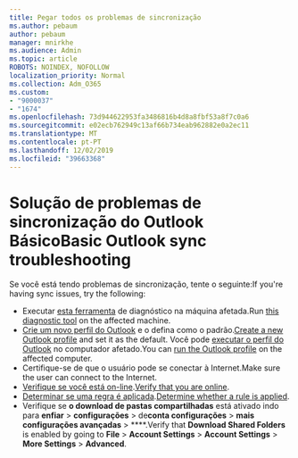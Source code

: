 ```yaml
---
title: Pegar todos os problemas de sincronização
ms.author: pebaum
author: pebaum
manager: mnirkhe
ms.audience: Admin
ms.topic: article
ROBOTS: NOINDEX, NOFOLLOW
localization_priority: Normal
ms.collection: Adm_O365
ms.custom:
- "9000037"
- "1674"
ms.openlocfilehash: 73d944622953fa3486816b4d8a8fbf53a8f7c0a6
ms.sourcegitcommit: e02ecb762949c13af66b734eab962882e0a2ec11
ms.translationtype: MT
ms.contentlocale: pt-PT
ms.lasthandoff: 12/02/2019
ms.locfileid: "39663368"
---
```

# <a name="basic-outlook-sync-troubleshooting"></a><span data-ttu-id="d492b-102">Solução de problemas de sincronização do Outlook Básico</span><span class="sxs-lookup"><span data-stu-id="d492b-102">Basic Outlook sync troubleshooting</span></span>

<span data-ttu-id="d492b-103">Se você está tendo problemas de sincronização, tente o seguinte:</span><span class="sxs-lookup"><span data-stu-id="d492b-103">If you're having sync issues, try the following:</span></span>

- <span data-ttu-id="d492b-104">Executar [esta ferramenta](https://aka.ms/sara-outlooksendreceive) de diagnóstico na máquina afetada.</span><span class="sxs-lookup"><span data-stu-id="d492b-104">Run [this diagnostic tool](https://aka.ms/sara-outlooksendreceive) on the affected machine.</span></span>
- <span data-ttu-id="d492b-105">[Crie um novo perfil do Outlook](https://support.office.com/article/f544c1ba-3352-4b3b-be0b-8d42a540459d) e o defina como o padrão.</span><span class="sxs-lookup"><span data-stu-id="d492b-105">[Create a new Outlook profile](https://support.office.com/article/f544c1ba-3352-4b3b-be0b-8d42a540459d) and set it as the default.</span></span> <span data-ttu-id="d492b-106">Você pode [executar o perfil do Outlook](https://aka.ms/SaRA-OutlookSetupProfile) no computador afetado.</span><span class="sxs-lookup"><span data-stu-id="d492b-106">You can [run the Outlook profile](https://aka.ms/SaRA-OutlookSetupProfile) on the affected computer.</span></span>
- <span data-ttu-id="d492b-107">Certifique-se de que o usuário pode se conectar à Internet.</span><span class="sxs-lookup"><span data-stu-id="d492b-107">Make sure the user can connect to the Internet.</span></span> 
- <span data-ttu-id="d492b-108">[Verifique se você está on-line](https://support.office.com/article/2460e4a8-16c7-47fc-b204-b1549275aac9).</span><span class="sxs-lookup"><span data-stu-id="d492b-108">[Verify that you are online](https://support.office.com/article/2460e4a8-16c7-47fc-b204-b1549275aac9).</span></span>
- <span data-ttu-id="d492b-109">[Determinar se uma regra é aplicada](https://support.office.com/article/C24F5DEA-9465-4DF4-AD17-A50704D66C59).</span><span class="sxs-lookup"><span data-stu-id="d492b-109">[Determine whether a rule is applied](https://support.office.com/article/C24F5DEA-9465-4DF4-AD17-A50704D66C59).</span></span>
- <span data-ttu-id="d492b-110">Verifique se **o download de pastas compartilhadas** está ativado indo para **enfiar** > **configurações** > de**conta configurações** > **mais configurações avançadas** > \*\*\*\*.</span><span class="sxs-lookup"><span data-stu-id="d492b-110">Verify that **Download Shared Folders** is enabled by going to **File** > **Account Settings** > **Account Settings** > **More Settings** > **Advanced**.</span></span>